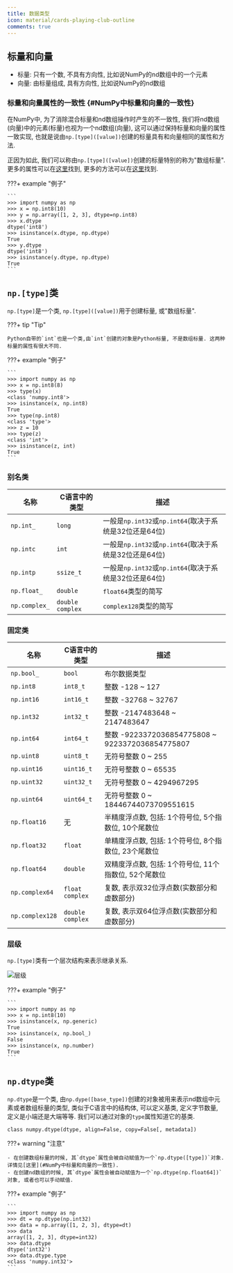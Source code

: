 ```yaml
---
title: 数据类型
icon: material/cards-playing-club-outline
comments: true
---
```


## 标量和向量

- 标量: 只有一个数, 不具有方向性, 比如说NumPy的nd数组中的一个元素
- 向量: 由标量组成, 具有方向性, 比如说NumPy的nd数组

### 标量和向量属性的一致性 {#NumPy中标量和向量的一致性}

在NumPy中, 为了消除混合标量和nd数组操作时产生的不一致性, 我们将nd数组(向量)中的元素(标量)也视为一个nd数组(向量), 这可以通过保持标量和向量的属性一致实现, 也就是说由`np.[type]([value])`创建的标量具有和向量相同的属性和方法.

正因为如此, 我们可以称由`np.[type]([value])`创建的标量特别的称为"数组标量". 更多的属性可以在[这里](https://numpy.org/doc/stable/reference/arrays.scalars.html#attributes)找到, 更多的方法可以在[这里](https://numpy.org/doc/stable/reference/arrays.scalars.html#methods)找到.

???+ example "例子"

    ```
    >>> import numpy as np
    >>> x = np.int8(10)
    >>> y = np.array([1, 2, 3], dtype=np.int8)
    >>> x.dtype
    dtype('int8')
    >>> isinstance(x.dtype, np.dtype)
    True
    >>> y.dtype
    dtype('int8') 
    >>> isinstance(y.dtype, np.dtype)
    True
    ```

## `np.[type]`类

`np.[type]`是一个类, `np.[type]([value])`用于创建标量, 或"数组标量".

???+ tip "Tip"

    Python自带的`int`也是一个类,由`int`创建的对象是Python标量, 不是数组标量. 这两种标量的属性有很大不同.

???+ example "例子"

    ```
    >>> import numpy as np
    >>> x = np.int8(8)
    >>> type(x)
    <class 'numpy.int8'>
    >>> isinstance(x, np.int8)
    True
    >>> type(np.int8)
    <class 'type'>
    >>> z = 10
    >>> type(z)
    <class 'int'>
    >>> isinstance(z, int)
    True
    ```

### 别名类

|名称|C语言中的类型|描述|
|-|-|-|
|`np.int_`|`long`|一般是`np.int32`或`np.int64`(取决于系统是32位还是64位)|
|`np.intc`|`int`|一般是`np.int32`或`np.int64`(取决于系统是32位还是64位)|
|`np.intp`|`ssize_t`|一般是`np.int32`或`np.int64`(取决于系统是32位还是64位)|
|`np.float_`|`double`|`float64`类型的简写|
|`np.complex_`|`double complex`|`complex128`类型的简写|

### 固定类

|名称|C语言中的类型|描述|
|-|-|-|
|`np.bool_`|`bool`|布尔数据类型|
|`np.int8`|`int8_t`|整数 -128 ~ 127|
|`np.int16`|`int16_t`|整数 -32768 ~ 32767|
|`np.int32`|`int32_t`|整数 -2147483648 ~ 2147483647|
|`np.int64`|`int64_t`|整数 -9223372036854775808 ~ 9223372036854775807|
|`np.uint8`|`uint8_t`|无符号整数 0 ~ 255|
|`np.uint16`|`uint16_t`|无符号整数 0 ~ 65535|
|`np.uint32`|`uint32_t`|无符号整数 0 ~ 4294967295|
|`np.uint64`|`uint64_t`|无符号整数 0 ~ 18446744073709551615|
|`np.float16`|无|半精度浮点数, 包括: 1个符号位, 5个指数位, 10个尾数位|
|`np.float32`|`float`|单精度浮点数, 包括: 1个符号位, 8个指数位, 23个尾数位|
|`np.float64`|`double`|双精度浮点数, 包括: 1个符号位, 11个指数位, 52个尾数位|
|`np.complex64`|`float complex`|复数, 表示双32位浮点数(实数部分和虚数部分)|
|`np.complex128`|`double complex`|复数, 表示双64位浮点数(实数部分和虚数部分)|

### 层级

`np.[type]`类有一个层次结构来表示继承关系. 

![层级](https://numpy.org/doc/stable/_images/dtype-hierarchy.png)

???+ example "例子"

    ```
    >>> import numpy as np
    >>> x = np.int8(10)
    >>> isinstance(x, np.generic)
    True
    >>> isinstance(x, np.bool_)
    False
    >>> isinstance(x, np.number)
    True
    ```

## `np.dtype`类

`np.dtype`是一个类, 由`np.dype([base_type])`创建的对象被用来表示nd数组中元素或者数组标量的类型, 类似于C语言中的结构体, 可以定义基类, 定义字节数量, 定义是小端还是大端等等. 我们可以通过对象的`type`属性知道它的基类.

```
class numpy.dtype(dtype, align=False, copy=False[, metadata])
```

???+ warning "注意"

    - 在创建数组标量的时候, 其`dtype`属性会被自动赋值为一个`np.dtype([type])`对象. 详情见[这里](#NumPy中标量和向量的一致性).
    - 在创建nd数组的时候, 其`dtype`属性会被自动赋值为一个`np.dtype(np.float64])`对象, 或者也可以手动赋值. 

???+ example "例子"

    ```
    >>> import numpy as np
    >>> dt = np.dtype(np.int32)
    >>> data = np.array([1, 2, 3], dtype=dt)
    >>> data
    array([1, 2, 3], dtype=int32)
    >>> data.dtype
    dtype('int32')
    >>> data.dtype.type
    <class 'numpy.int32'>
    ```

[^1]: NumPy 数据类型 | 菜鸟教程. (n.d.). Retrieved June 20, 2024, from https://www.runoob.com/numpy/numpy-dtype.html
[^2]: Data type objects (dtype)—NumPy v2.0 Manual. (n.d.). Retrieved June 20, 2024, from https://numpy.org/doc/stable/reference/arrays.dtypes.html
[^3]: Scalars—NumPy v2.0 Manual. (n.d.). Retrieved June 20, 2024, from https://numpy.org/doc/stable/reference/arrays.scalars.html
[^4]: ricolxwz. (2024, June 20). Difference between np.[type] class and np.dtype class [Forum post]. Stack Overflow. https://stackoverflow.com/q/78645442/19538012